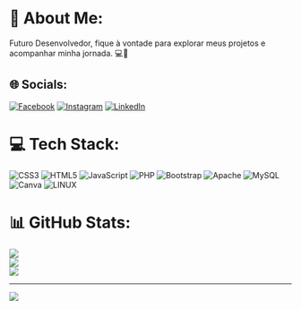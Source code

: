 # 💫 About Me:
Futuro Desenvolvedor, fique à vontade para explorar meus projetos e acompanhar minha jornada. 💻🚀


## 🌐 Socials:
[![Facebook](https://img.shields.io/badge/Facebook-%231877F2.svg?logo=Facebook&logoColor=white)](https://facebook.com/https://www.facebook.com/guilherme.mata.77/) [![Instagram](https://img.shields.io/badge/Instagram-%23E4405F.svg?logo=Instagram&logoColor=white)](https://instagram.com/https://www.instagram.com/guilhermeflmata/?next=%2Fguilhermeflmata%2F) [![LinkedIn](https://img.shields.io/badge/LinkedIn-%230077B5.svg?logo=linkedin&logoColor=white)](https://www.linkedin.com/in/guilherme-mata-116523270/) 

# 💻 Tech Stack:
![CSS3](https://img.shields.io/badge/css3-%231572B6.svg?style=for-the-badge&logo=css3&logoColor=white) ![HTML5](https://img.shields.io/badge/html5-%23E34F26.svg?style=for-the-badge&logo=html5&logoColor=white) ![JavaScript](https://img.shields.io/badge/javascript-%23323330.svg?style=for-the-badge&logo=javascript&logoColor=%23F7DF1E) ![PHP](https://img.shields.io/badge/php-%23777BB4.svg?style=for-the-badge&logo=php&logoColor=white) ![Bootstrap](https://img.shields.io/badge/bootstrap-%23563D7C.svg?style=for-the-badge&logo=bootstrap&logoColor=white) ![Apache](https://img.shields.io/badge/apache-%23D42029.svg?style=for-the-badge&logo=apache&logoColor=white) ![MySQL](https://img.shields.io/badge/mysql-%2300f.svg?style=for-the-badge&logo=mysql&logoColor=white) ![Canva](https://img.shields.io/badge/Canva-%2300C4CC.svg?style=for-the-badge&logo=Canva&logoColor=white) ![LINUX](https://img.shields.io/badge/Linux-FCC624?style=for-the-badge&logo=linux&logoColor=black)
# 📊 GitHub Stats:
![](https://github-readme-stats.vercel.app/api?username=GuilhermeMata&theme=dracula&hide_border=false&include_all_commits=false&count_private=false)<br/>
![](https://github-readme-streak-stats.herokuapp.com/?user=GuilhermeMata&theme=dracula&hide_border=false)<br/>
![](https://github-readme-stats.vercel.app/api/top-langs/?username=GuilhermeMata&theme=dracula&hide_border=false&include_all_commits=false&count_private=false&layout=compact)

---
[![](https://visitcount.itsvg.in/api?id=GuilhermeMata&icon=0&color=0)](https://visitcount.itsvg.in)

<!-- Proudly created with GPRM ( https://gprm.itsvg.in ) -->
